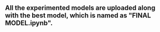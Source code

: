 ## All the experimented models are uploaded along with the best model, which is named as "FINAL MODEL.ipynb".
